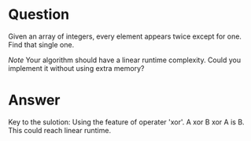 
# Question
Given an array of integers, every element appears twice except for one. Find that single one.

*Note*
Your algorithm should have a linear runtime complexity. Could you implement it without using extra memory?


# Answer
Key to the sulotion:
Using the feature of operater 'xor'.
A xor B xor A is B.
This could reach linear runtime.
